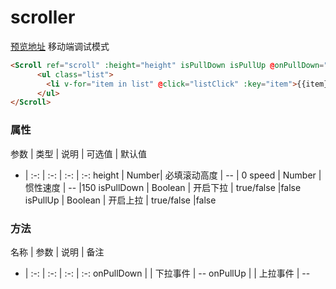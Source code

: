 # scroller

<a href="http://localhost:8080/#/scroller" target="_blank">预览地址</a>
移动端调试模式

```html
<Scroll ref="scroll" :height="height" isPullDown isPullUp @onPullDown="handlePullDown" @onPullUp="handlePullUp">
      <ul class="list">
        <li v-for="item in list" @click="listClick" :key="item">{{item}}</li>
      </ul>
</Scroll>
```

### 属性

参数 | 类型 | 说明 | 可选值 | 默认值 
- | :-: | :-: | :-: | :-:
height | Number| 必填滚动高度 | -- | 0
speed | Number | 惯性速度 | -- |150 
isPullDown | Boolean | 开启下拉 | true/false |false 
isPullUp | Boolean | 开启上拉 | true/false |false 

### 方法

名称 | 参数 | 说明 | 备注 
- | :-: | :-: | :-: | :-:
onPullDown | | 下拉事件 | -- 
onPullUp |  | 上拉事件 | -- 
